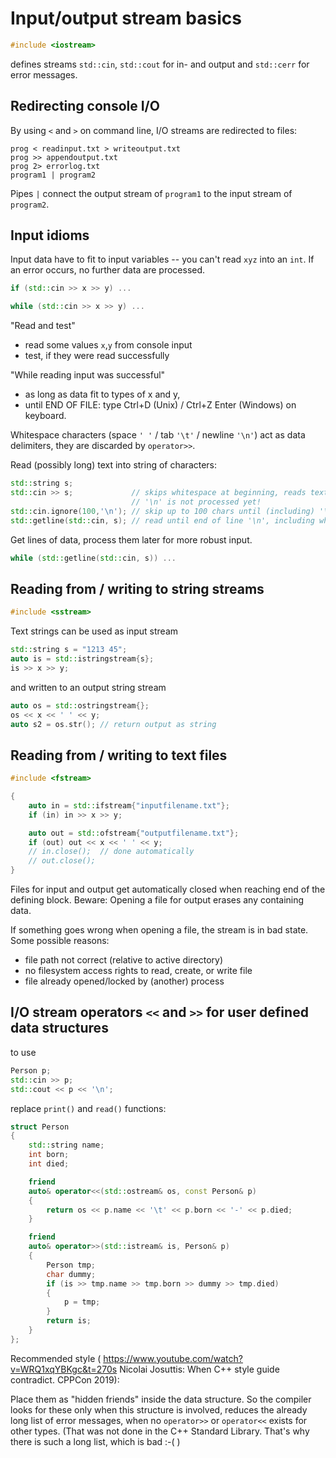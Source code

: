 # Input/output stream basics

```cpp
#include <iostream>
```
defines streams `std::cin`, `std::cout` for in- and output and `std::cerr` for error messages.

## Redirecting console I/O

By using `<` and `>` on command line, I/O streams are redirected to files:
```
prog < readinput.txt > writeoutput.txt
prog >> appendoutput.txt
prog 2> errorlog.txt
program1 | program2
```
Pipes `|` connect the output stream of `program1` to the input stream of `program2`.

## Input idioms
Input data have to fit to input variables -- you can't read `xyz` into an `int`.
If an error occurs, no further data are processed.

```cpp
if (std::cin >> x >> y) ...

while (std::cin >> x >> y) ...
```

"Read and test"
* read some values `x`,`y` from console input
* test, if they were read successfully

"While reading input was successful"
* as long as data fit to types of x and y,
* until END OF FILE: type Ctrl+D (Unix) / Ctrl+Z Enter (Windows) on keyboard.



Whitespace characters (space `' '` / tab `'\t'` / newline `'\n'`) act as data delimiters, they are discarded by `operator>>`.

Read (possibly long) text into string of characters:

```cpp
std::string s;
std::cin >> s;             // skips whitespace at beginning, reads text until whitespace
                           // '\n' is not processed yet!
std::cin.ignore(100,'\n'); // skip up to 100 chars until (including) '\n'
std::getline(std::cin, s); // read until end of line '\n', including whitespace
```
Get lines of data, process them later for more robust input.
```cpp
while (std::getline(std::cin, s)) ...
```

## Reading from / writing to string streams
```cpp
#include <sstream>
```
Text strings can be used as input stream
```cpp
std::string s = "1213 45";
auto is = std::istringstream{s};
is >> x >> y;
```
and written to an output string stream
```cpp
auto os = std::ostringstream{};
os << x << ' ' << y;
auto s2 = os.str(); // return output as string
```
## Reading from / writing to text files
```cpp
#include <fstream>
```
```cpp
{
	auto in = std::ifstream{"inputfilename.txt"};
	if (in) in >> x >> y;

	auto out = std::ofstream{"outputfilename.txt"};
	if (out) out << x << ' ' << y;
	// in.close();  // done automatically
	// out.close();
}
```
Files for input and output get automatically closed when reaching end of the defining block.
Beware: Opening a file for output erases any containing data.

If something goes wrong when opening a file, the stream is in bad state.
Some possible reasons:
* file path not correct (relative to active directory)
* no filesystem access rights to read, create, or write file
* file already opened/locked by (another) process

## I/O stream operators `<<` and `>>` for user defined data structures

to use
```cpp 
Person p;
std::cin >> p;
std::cout << p << '\n';
```
replace `print()` and `read()` functions: 
```cpp
struct Person
{
	std::string name;
	int born;
	int died;

	friend
	auto& operator<<(std::ostream& os, const Person& p)
	{
		return os << p.name << '\t' << p.born << '-' << p.died; 
	}

	friend
	auto& operator>>(std::istream& is, Person& p)
	{
		Person tmp;
		char dummy;
		if (is >> tmp.name >> tmp.born >> dummy >> tmp.died)
		{
			p = tmp;
		}	
		return is;
	}
};
```
Recommended style (
https://www.youtube.com/watch?v=WRQ1xqYBKgc&t=270s Nicolai Josuttis: When C++ style guide contradict. CPPCon 2019):

Place them as "hidden friends" inside the data structure.
So the compiler looks for these only when this structure is involved, 
reduces the already long list of error messages, when no `operator>>` or `operator<<` exists for other types.
(That was not done in the C++ Standard Library. That's why there is such a long list, which is bad :-( )



